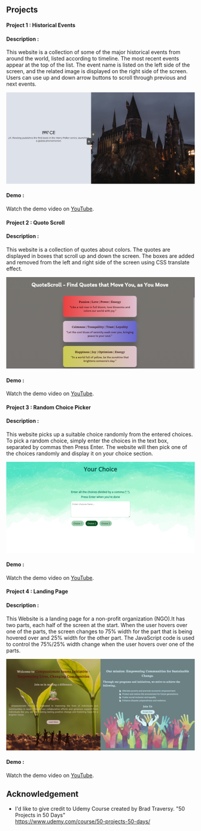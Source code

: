 
## Projects

#### Project 1 : Historical Events

#### Description : 
This website is a collection of some of the major historical events from around the world, listed according to timeline. The most recent events appear at the top of the list. The event name is listed on the left side of the screen, and the related image is displayed on the right side of the screen. Users can use up and down arrow buttons to scroll through previous and next events.

![screenshot](Images/HistoricalEvents.png)

#### Demo : 
Watch the demo video on [YouTube](https://youtu.be/0tghENpUAUo).

#### Project 2 : Quoto Scroll

#### Description : 
This website is a collection of quotes about colors. The quotes are displayed in boxes that scroll up and down the screen. The boxes are added and removed from the left and right side of the screen using CSS translate effect.

![screenshot](Images/QuoteScroll.png)

#### Demo : 
Watch the demo video on [YouTube](https://youtu.be/ma3iJpd5Vhk).
#### Project 3 : Random Choice Picker

#### Description : 
This website picks up a suitable choice randomly from the entered choices.
To pick a random choice, simply enter the choices in the text box, separated by commas then Press Enter. The website will then pick one of the choices randomly and display it on your choice section.

![screenshot](Images/RandomChoicePicker.png)

#### Demo : 
Watch the demo video on [YouTube](https://youtu.be/SkwTeXnnw6g).
#### Project 4 : Landing Page

#### Description : 
This Website is a landing page for a non-profit organization (NGO).It has two parts, each half of the screen at the start. When the user hovers over one of the parts, the screen changes to 75% width for the part that is being hovered over and 25% width for the other part.
The JavaScript code is used to control the 75%/25% width change when the user hovers over one of the parts.

![screenshot](Images/Landing%20Page.png)

#### Demo : 
Watch the demo video on [YouTube](https://youtu.be/NohmjjnI5rM).
## Acknowledgement

- I'd like to give credit to Udemy Course created by Brad Traversy. "50 Projects in 50 Days"  
    https://www.udemy.com/course/50-projects-50-days/   

